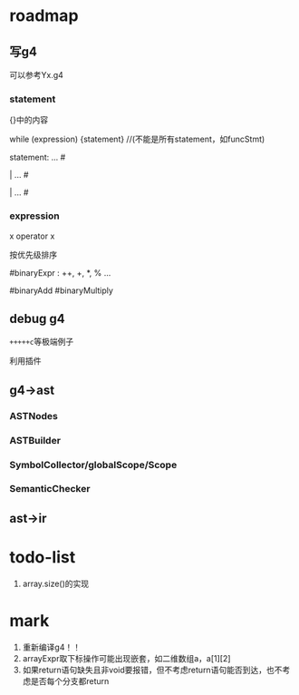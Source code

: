 #  roadmap

## 写g4

可以参考Yx.g4

### statement

{}中的内容

while (expression) {statement} //(不能是所有statement，如funcStmt)

statement: ... #

| ... #

| ... #

### expression

x operator x

按优先级排序

#binaryExpr : ++, +, *, % ...

#binaryAdd #binaryMultiply

## debug g4

`+++++c`等极端例子

利用插件

## g4->ast

### ASTNodes

### ASTBuilder

### SymbolCollector/globalScope/Scope

### SemanticChecker

## ast->ir


# todo-list
1. array.size()的实现

# mark
1. 重新编译g4！！
2. arrayExpr取下标操作可能出现嵌套，如二维数组a，a[1][2\]
3. 如果return语句缺失且非void要报错，但不考虑return语句能否到达，也不考虑是否每个分支都return

